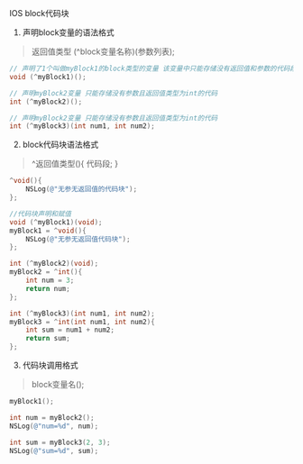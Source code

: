 IOS block代码块

1. 声明block变量的语法格式
>返回值类型 (^block变量名称)(参数列表);

```Objective-C
// 声明了1个叫做myBlock1的block类型的变量 该变量中只能存储没有返回值和参数的代码段
void (^myBlock1)();

// 声明myBlock2变量 只能存储没有参数且返回值类型为int的代码
int (^myBlock2)();

// 声明myBlock2变量 只能存储没有参数且返回值类型为int的代码
int (^myBlock3)(int num1, int num2);
```

2. block代码块语法格式
>^返回值类型(){
>    代码段;
>}

```Objective-C
^void(){
    NSLog(@"无参无返回值的代码块");
};

//代码块声明和赋值
void (^myBlock1)(void);
myBlock1 = ^void(){
    NSLog(@"无参无返回值代码块");
};

int (^myBlock2)(void);
myBlock2 = ^int(){
    int num = 3;
    return num;
};

int (^myBlock3)(int num1, int num2);
myBlock3 = ^int(int num1, int num2){
    int sum = num1 + num2;
    return sum;
};
```

3. 代码块调用格式
>block变量名();

```Objective-C
myBlock1();

int num = myBlock2();
NSLog(@"num=%d", num);

int sum = myBlock3(2, 3);
NSLog(@"sum=%d", sum);
```
